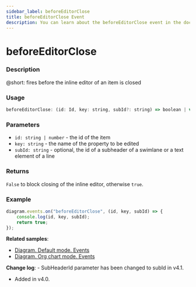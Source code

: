 ```yaml
---
sidebar_label: beforeEditorClose
title: beforeEditorClose Event
description: You can learn about the beforeEditorClose event in the documentation of the DHTMLX JavaScript Diagram library. Browse developer guides and API reference, try out code examples and live demos, and download a free 30-day evaluation version of DHTMLX Diagram.
---
```


# beforeEditorClose

### Description

@short: fires before the inline editor of an item is closed

### Usage

~~~js
beforeEditorClose: (id: Id, key: string, subId?: string) => boolean | void;
~~~

### Parameters

- `id: string | number` - the id of the item
- `key: string` - the name of the property to be edited
- `subId: string` - optional, the id of a subheader of a swimlane or a text element of a line

### Returns

`False` to block closing of the inline editor, otherwise `true`.

### Example

~~~js
diagram.events.on("beforeEditorClose", (id, key, subId) => {
    console.log(id, key, subId);
    return true;
});
~~~

**Related samples**:
- [Diagram. Default mode. Events](https://snippet.dhtmlx.com/7h2hgb3g)
- [Diagram. Org chart mode. Events](https://snippet.dhtmlx.com/l38pct7c)

**Change log**: - SubHeaderId parameter has been changed to subId in v4.1.
- Added in v4.0.
